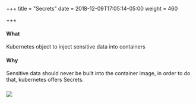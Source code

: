 +++
title = "Secrets"
date = 2018-12-09T17:05:14-05:00
weight = 460

+++

#### What

Kubernetes object to inject sensitive data into containers

#### Why 

Sensitive data should never be built into the container image, in order to do that, kubernetes offers Secrets. 

### ![](/intro-k8s/images/kubernetes/secret.png) 
